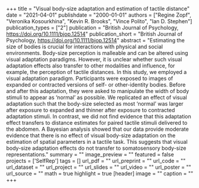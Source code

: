 +++
title = "Visual body-size adaptation and estimation of tactile distance"
date = "2021-04-01"
publishdate = "2000-01-01"
authors = ["Regine Zopf", "Veronika Kosourkhina", "Kevin R. Brooks", "Vince Polito", "Ian D. Stephen"]
publication_types = ["2"]
publication = "British Journal of Psychology, https://doi.org/10.1111/bjop.12514"
publication_short = "British Journal of Psychology, https://doi.org/10.1111/bjop.12514"
abstract = "Estimating the size of bodies is crucial for interactions with physical and social environments. Body-size perception is malleable and can be altered using visual adaptation paradigms. However, it is unclear whether such visual adaptation effects also transfer to other modalities and influence, for example, the perception of tactile distances. In this study, we employed a visual adaptation paradigm. Participants were exposed to images of expanded or contracted versions of self- or other-identity bodies. Before and after this adaptation, they were asked to manipulate the width of body stimuli to appear as ‘normal’ as possible. We replicated an effect of visual adaptation such that the body-size selected as most ‘normal’ was larger after exposure to expanded and thinner after exposure to contracted adaptation stimuli. In contrast, we did not find evidence that this adaptation effect transfers to distance estimates for paired tactile stimuli delivered to the abdomen. A Bayesian analysis showed that our data provide moderate evidence that there is no effect of visual body-size adaptation on the estimation of spatial parameters in a tactile task. This suggests that visual body-size adaptation effects do not transfer to somatosensory body-size representations."
summary = ""
image_preview = ""
featured = false
projects = ['SelfRep']
tags = []
url_pdf = ""
url_preprint = ""
url_code = ""
url_dataset = ""
url_project = ""
url_slides = ""
url_video = ""
url_poster = ""
url_source = ""
math = true
highlight = true
[header]
image = ""
caption = ""
+++
